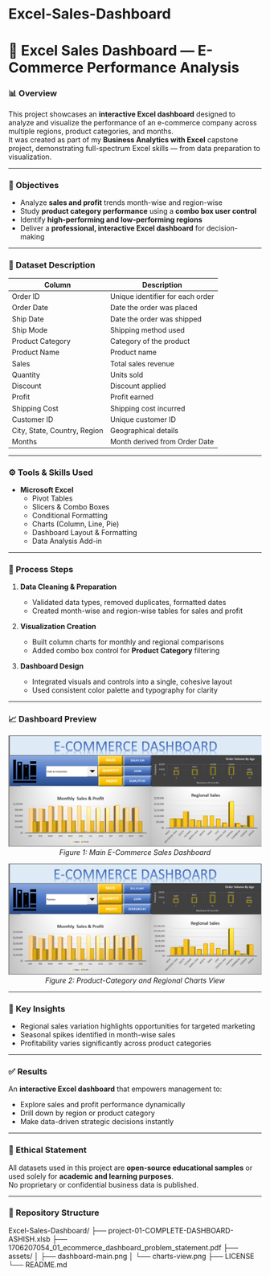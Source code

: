 # Excel-Sales-Dashboard
# 🛒 Excel Sales Dashboard — E-Commerce Performance Analysis

### 📊 Overview
This project showcases an **interactive Excel dashboard** designed to analyze and visualize the performance of an e-commerce company across multiple regions, product categories, and months.  
It was created as part of my **Business Analytics with Excel** capstone project, demonstrating full-spectrum Excel skills — from data preparation to visualization.

---

### 🎯 Objectives
- Analyze **sales and profit** trends month-wise and region-wise  
- Study **product category performance** using a **combo box user control**  
- Identify **high-performing and low-performing regions**  
- Deliver a **professional, interactive Excel dashboard** for decision-making

---

### 🧮 Dataset Description
| Column | Description |
|---------|--------------|
| Order ID | Unique identifier for each order |
| Order Date | Date the order was placed |
| Ship Date | Date the order was shipped |
| Ship Mode | Shipping method used |
| Product Category | Category of the product |
| Product Name | Product name |
| Sales | Total sales revenue |
| Quantity | Units sold |
| Discount | Discount applied |
| Profit | Profit earned |
| Shipping Cost | Shipping cost incurred |
| Customer ID | Unique customer ID |
| City, State, Country, Region | Geographical details |
| Months | Month derived from Order Date |

---

### ⚙️ Tools & Skills Used
- **Microsoft Excel**
  - Pivot Tables  
  - Slicers & Combo Boxes  
  - Conditional Formatting  
  - Charts (Column, Line, Pie)  
  - Dashboard Layout & Formatting  
  - Data Analysis Add-in

---

### 🧭 Process Steps
1. **Data Cleaning & Preparation**  
   - Validated data types, removed duplicates, formatted dates  
   - Created month-wise and region-wise tables for sales and profit  

2. **Visualization Creation**  
   - Built column charts for monthly and regional comparisons  
   - Added combo box control for **Product Category** filtering  

3. **Dashboard Design**  
   - Integrated visuals and controls into a single, cohesive layout  
   - Used consistent color palette and typography for clarity  

---


### 📈 Dashboard Preview

<p align="center">
  <img src="assets/dashboard-main.png" alt="Excel Dashboard Overview" width="700"/>
  <br><em>Figure 1: Main E-Commerce Sales Dashboard</em>
</p>

<p align="center">
  <img src="assets/charts-view.png" alt="Charts View" width="700"/>
  <br><em>Figure 2: Product-Category and Regional Charts View</em>
</p>



---

### 🧠 Key Insights
- Regional sales variation highlights opportunities for targeted marketing  
- Seasonal spikes identified in month-wise sales  
- Profitability varies significantly across product categories  

---

### ✅ Results
An **interactive Excel dashboard** that empowers management to:  
- Explore sales and profit performance dynamically  
- Drill down by region or product category  
- Make data-driven strategic decisions instantly  

---

### 🧩 Ethical Statement
All datasets used in this project are **open-source educational samples** or used solely for **academic and learning purposes**.  
No proprietary or confidential business data is published.

---

### 📂 Repository Structure

Excel-Sales-Dashboard/
├── project-01-COMPLETE-DASHBOARD-ASHISH.xlsb
├── 1706207054_01_ecommerce_dashboard_problem_statement.pdf
├── assets/
│ ├── dashboard-main.png
│ └── charts-view.png
├── LICENSE
└── README.md
